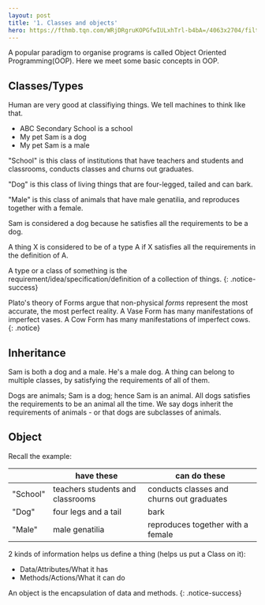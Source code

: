 ```yaml
---
layout: post
title: '1. Classes and objects'
hero: https://fthmb.tqn.com/WRjDRgruKOPGfwIULxhTrl-b4bA=/4063x2704/filters:no_upscale():fill(FFCC00,1)/about/plato-statue-outside-the-hellenic-academy-520346492-589ceaab3df78c475875af25.jpg
---
```

A popular paradigm to organise programs is called Object Oriented Programming(OOP).
Here we meet some basic concepts in OOP.

## Classes/Types
Human are very good at classifiying things. We tell machines to think like that.
- ABC Secondary School is a school
- My pet Sam is a dog
- My pet Sam is a male

"School" is this class of institutions that have teachers and students and classrooms, conducts classes and churns out graduates.

"Dog" is this class of living things that are four-legged, tailed and can bark.

"Male" is this class of animals that have male genatilia, and reproduces together with a female.

Sam is considered a dog because he satisfies all the requirements to be a dog.

A thing X is considered to be of a type A if X satisfies all the requirements in the definition of A.

A type or a class of something is the requirement/idea/specification/definition of a collection of things.
{: .notice-success}

Plato's theory of Forms argue that non-physical *forms* represent the most accurate, the most perfect reality.
 A Vase Form has many manifestations of imperfect vases. A Cow Form has many manifestations of imperfect cows.
{: .notice}

## Inheritance
Sam is both a dog and a male. He's a male dog.
A thing can belong to multiple classes, by satisfying the requirements of all of them.

Dogs are animals; Sam is a dog; hence Sam is an animal.
All dogs satisfies the requirements to be an animal all the time. We say dogs inherit
the requirements of animals - or that dogs are subclasses of animals.

## Object
Recall the example:

|         | have these                     | can do these                             |
|---------|--------------------------------|------------------------------------------|
|"School" |teachers students and classrooms| conducts classes and churns out graduates|
|"Dog"    |four legs and a tail            | bark                                     |
|"Male"   |male genatilia                  | reproduces together with a female        |

2 kinds of information helps us define a thing (helps us put a Class on it):

- Data/Attributes/What it has
- Methods/Actions/What it can do

An object is the encapsulation of data and methods.
{: .notice-success}

